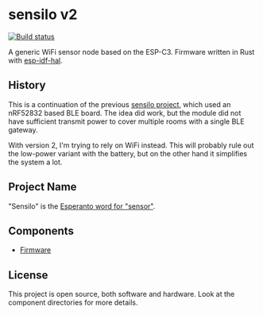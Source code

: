 # sensilo v2

[![Build status][workflow-badge]][workflow]

A generic WiFi sensor node based on the ESP-C3. Firmware written in Rust with
[esp-idf-hal](https://github.com/esp-rs/esp-idf-hal).


## History

This is a continuation of the previous [sensilo
project](https://github.com/dbrgn/sensilo), which used an nRF52832 based BLE
board. The idea did work, but the module did not have sufficient transmit power
to cover multiple rooms with a single BLE gateway.

With version 2, I'm trying to rely on WiFi instead. This will probably rule out
the low-power variant with the battery, but on the other hand it simplifies the
system a lot.


## Project Name

"Sensilo" is the [Esperanto word for
"sensor"](https://en.bab.la/dictionary/esperanto-english/sensilo).


## Components

- [Firmware](./firmware/)


## License

This project is open source, both software and hardware. Look at the component
directories for more details.


<!-- Badges -->
[workflow]: https://github.com/dbrgn/sensilo-v2/actions?query=workflow%3ACI
[workflow-badge]: https://img.shields.io/github/actions/workflow/status/dbrgn/sensilo-v2/ci.yml?branch=main
